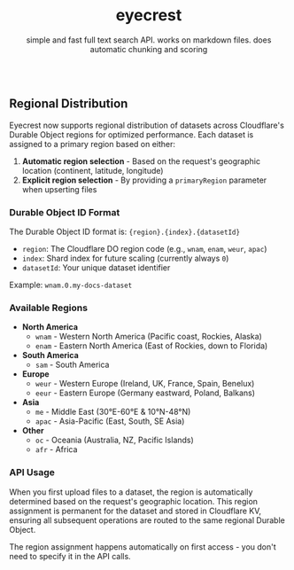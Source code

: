 <div align='center' className='w-full'>
    <br/>
    <br/>
    <br/>
    <h1>eyecrest</h1>
    <p>simple and fast full text search API. works on markdown files. does automatic chunking and scoring</p>
    <br/>
    <br/>
</div>

## Regional Distribution

Eyecrest now supports regional distribution of datasets across Cloudflare's Durable Object regions for optimized performance. Each dataset is assigned to a primary region based on either:

1. **Automatic region selection** - Based on the request's geographic location (continent, latitude, longitude)
2. **Explicit region selection** - By providing a `primaryRegion` parameter when upserting files

### Durable Object ID Format

The Durable Object ID format is: `{region}.{index}.{datasetId}`

- `region`: The Cloudflare DO region code (e.g., `wnam`, `enam`, `weur`, `apac`)
- `index`: Shard index for future scaling (currently always `0`)
- `datasetId`: Your unique dataset identifier

Example: `wnam.0.my-docs-dataset`

### Available Regions

- **North America**
  - `wnam` - Western North America (Pacific coast, Rockies, Alaska)
  - `enam` - Eastern North America (East of Rockies, down to Florida)
- **South America**
  - `sam` - South America
- **Europe**
  - `weur` - Western Europe (Ireland, UK, France, Spain, Benelux)
  - `eeur` - Eastern Europe (Germany eastward, Poland, Balkans)
- **Asia**
  - `me` - Middle East (30°E-60°E & 10°N-48°N)
  - `apac` - Asia-Pacific (East, South, SE Asia)
- **Other**
  - `oc` - Oceania (Australia, NZ, Pacific Islands)
  - `afr` - Africa

### API Usage

When you first upload files to a dataset, the region is automatically determined based on the request's geographic location. This region assignment is permanent for the dataset and stored in Cloudflare KV, ensuring all subsequent operations are routed to the same regional Durable Object.

The region assignment happens automatically on first access - you don't need to specify it in the API calls.
